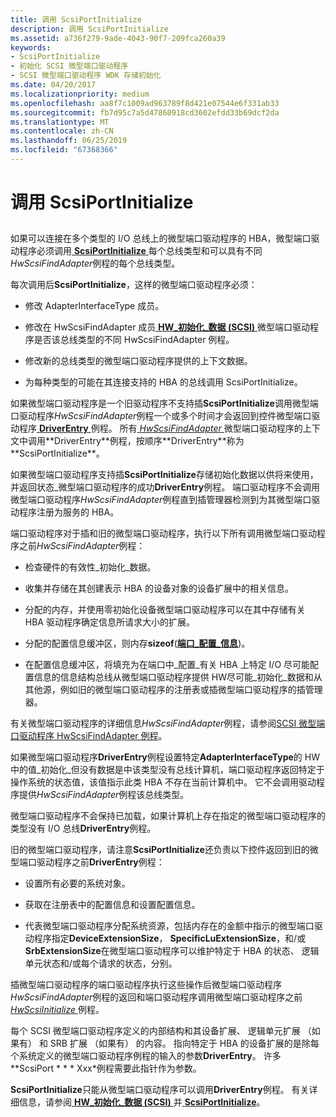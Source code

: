 ```yaml
---
title: 调用 ScsiPortInitialize
description: 调用 ScsiPortInitialize
ms.assetid: a736f279-9ade-4043-90f7-209fca260a39
keywords:
- ScsiPortInitialize
- 初始化 SCSI 微型端口驱动程序
- SCSI 微型端口驱动程序 WDK 存储初始化
ms.date: 04/20/2017
ms.localizationpriority: medium
ms.openlocfilehash: aa8f7c1009ad963789f8d421e07544e6f331ab33
ms.sourcegitcommit: fb7d95c7a5d47860918cd3602efdd33b69dcf2da
ms.translationtype: MT
ms.contentlocale: zh-CN
ms.lasthandoff: 06/25/2019
ms.locfileid: "67368366"
---
```

# <a name="calling-scsiportinitialize"></a>调用 ScsiPortInitialize


## <span id="ddk_calling_scsiportinitialize_kg"></span><span id="DDK_CALLING_SCSIPORTINITIALIZE_KG"></span>


如果可以连接在多个类型的 I/O 总线上的微型端口驱动程序的 HBA，微型端口驱动程序必须调用[ **ScsiPortInitialize** ](https://docs.microsoft.com/windows-hardware/drivers/ddi/content/srb/nf-srb-scsiportinitialize)每个总线类型和可以具有不同*HwScsiFindAdapter*例程的每个总线类型。

每次调用后**ScsiPortInitialize**，这样的微型端口驱动程序必须：

-   修改 AdapterInterfaceType 成员。

-   修改在 HwScsiFindAdapter 成员[ **HW\_初始化\_数据 (SCSI)** ](https://docs.microsoft.com/windows-hardware/drivers/ddi/content/srb/ns-srb-_hw_initialization_data)微型端口驱动程序是否该总线类型的不同 HwScsiFindAdapter 例程。

-   修改新的总线类型的微型端口驱动程序提供的上下文数据。

-   为每种类型的可能在其连接支持的 HBA 的总线调用 ScsiPortInitialize。

如果微型端口驱动程序是一个旧驱动程序不支持插**ScsiPortInitialize**调用微型端口驱动程序*HwScsiFindAdapter*例程一个或多个时间才会返回到控件微型端口驱动程序[ **DriverEntry** ](https://docs.microsoft.com/windows-hardware/drivers/ddi/content/index)例程。 所有[ *HwScsiFindAdapter* ](https://docs.microsoft.com/previous-versions/windows/hardware/drivers/ff557300(v=vs.85))微型端口驱动程序的上下文中调用**DriverEntry**例程，按顺序**DriverEntry**称为**ScsiPortInitialize**。

如果微型端口驱动程序支持插**ScsiPortInitialize**存储初始化数据以供将来使用，并返回状态\_微型端口驱动程序的成功**DriverEntry**例程。 端口驱动程序不会调用微型端口驱动程序*HwScsiFindAdapter*例程直到插管理器检测到为其微型端口驱动程序注册为服务的 HBA。

端口驱动程序对于插和旧的微型端口驱动程序，执行以下所有调用微型端口驱动程序之前*HwScsiFindAdapter*例程：

-   检查硬件的有效性\_初始化\_数据。

-   收集并存储在其创建表示 HBA 的设备对象的设备扩展中的相关信息。

-   分配的内存，并使用零初始化设备微型端口驱动程序可以在其中存储有关 HBA 驱动程序确定信息所请求大小的扩展。

-   分配的配置信息缓冲区，则内存**sizeof**([**端口\_配置\_信息**](https://docs.microsoft.com/windows-hardware/drivers/ddi/content/srb/ns-srb-_port_configuration_information))。

-   在配置信息缓冲区，将填充为在端口中\_配置\_有关 HBA 上特定 I/O 尽可能配置信息的信息结构总线从微型端口驱动程序提供 HW尽可能\_初始化\_数据和从其他源，例如旧的微型端口驱动程序的注册表或插微型端口驱动程序的插管理器。

有关微型端口驱动程序的详细信息*HwScsiFindAdapter*例程，请参阅[SCSI 微型端口驱动程序 HwScsiFindAdapter 例程](scsi-miniport-driver-s-hwscsifindadapter-routine.md)。

如果微型端口驱动程序**DriverEntry**例程设置特定**AdapterInterfaceType**的 HW 中的值\_初始化\_但没有数据是中该类型没有总线计算机，端口驱动程序返回特定于操作系统的状态值，该值指示此类 HBA 不存在当前计算机中。 它不会调用驱动程序提供*HwScsiFindAdapter*例程该总线类型。

微型端口驱动程序不会保持已加载，如果计算机上存在指定的微型端口驱动程序的类型没有 I/O 总线**DriverEntry**例程。

旧的微型端口驱动程序，请注意**ScsiPortInitialize**还负责以下控件返回到旧的微型端口驱动程序之前**DriverEntry**例程：

-   设置所有必要的系统对象。

-   获取在注册表中的配置信息和设置配置信息。

-   代表微型端口驱动程序分配系统资源，包括内存在的金额中指示的微型端口驱动程序指定**DeviceExtensionSize**， **SpecificLuExtensionSize**，和/或**SrbExtensionSize**在微型端口驱动程序可以维护特定于 HBA 的状态、 逻辑单元状态和/或每个请求的状态，分别。

插微型端口驱动程序的端口驱动程序执行这些操作后微型端口驱动程序*HwScsiFindAdapter*例程的返回和端口驱动程序调用微型端口驱动程序之前[ *HwScsiInitialize* ](https://docs.microsoft.com/previous-versions/windows/hardware/drivers/ff557302(v=vs.85))例程。

每个 SCSI 微型端口驱动程序定义的内部结构和其设备扩展、 逻辑单元扩展 （如果有） 和 SRB 扩展 （如果有） 的内容。 指向特定于 HBA 的设备扩展的是除每个系统定义的微型端口驱动程序例程的输入的参数**DriverEntry**。 许多 **ScsiPort * * * Xxx*例程需要此指针作为参数。

**ScsiPortInitialize**只能从微型端口驱动程序可以调用**DriverEntry**例程。 有关详细信息，请参阅[ **HW\_初始化\_数据 (SCSI)** ](https://docs.microsoft.com/windows-hardware/drivers/ddi/content/srb/ns-srb-_hw_initialization_data)并[ **ScsiPortInitialize**](https://docs.microsoft.com/windows-hardware/drivers/ddi/content/srb/nf-srb-scsiportinitialize)。

 

 




